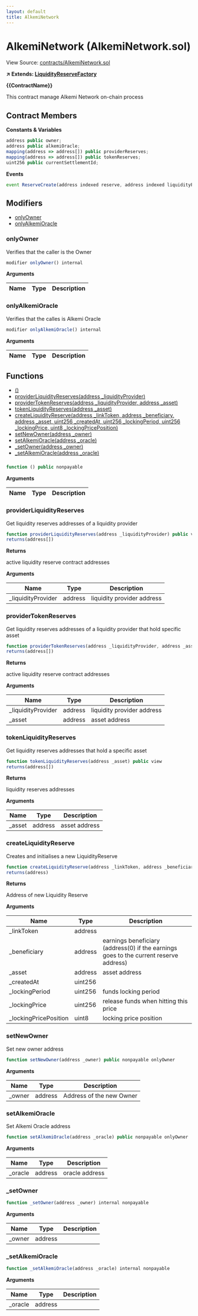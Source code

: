 ```yaml
---
layout: default
title: AlkemiNetwork
---
```


# AlkemiNetwork (AlkemiNetwork.sol)

View Source: [contracts/AlkemiNetwork.sol](../contracts/AlkemiNetwork.sol)

**↗ Extends: [LiquidityReserveFactory](LiquidityReserveFactory.md)**

**{{ContractName}}**

This contract manage Alkemi Network on-chain process

## Contract Members
**Constants & Variables**

```js
address public owner;
address public alkemiOracle;
mapping(address => address[]) public providerReserves;
mapping(address => address[]) public tokenReserves;
uint256 public currentSettlementId;

```

**Events**

```js
event ReserveCreate(address indexed reserve, address indexed liquidityProvider, address indexed beneficiary, uint256  lockingPeriod, uint256  lockingPrice, uint8  lockingPricePosition);
```

## Modifiers

- [onlyOwner](#onlyowner)
- [onlyAlkemiOracle](#onlyalkemioracle)

### onlyOwner

Verifies that the caller is the Owner

```js
modifier onlyOwner() internal
```

**Arguments**

| Name        | Type           | Description  |
| ------------- |------------- | -----|

### onlyAlkemiOracle

Verifies that the calles is Alkemi Oracle

```js
modifier onlyAlkemiOracle() internal
```

**Arguments**

| Name        | Type           | Description  |
| ------------- |------------- | -----|

## Functions

- [()](#)
- [providerLiquidityReserves(address _liquidityProvider)](#providerliquidityreserves)
- [providerTokenReserves(address _liquidityProvider, address _asset)](#providertokenreserves)
- [tokenLiquidityReserves(address _asset)](#tokenliquidityreserves)
- [createLiquidityReserve(address _linkToken, address _beneficiary, address _asset, uint256 _createdAt, uint256 _lockingPeriod, uint256 _lockingPrice, uint8 _lockingPricePosition)](#createliquidityreserve)
- [setNewOwner(address _owner)](#setnewowner)
- [setAlkemiOracle(address _oracle)](#setalkemioracle)
- [_setOwner(address _owner)](#_setowner)
- [_setAlkemiOracle(address _oracle)](#_setalkemioracle)

### 

```js
function () public nonpayable
```

**Arguments**

| Name        | Type           | Description  |
| ------------- |------------- | -----|

### providerLiquidityReserves

Get liquidity reserves addresses of a liquidity provider

```js
function providerLiquidityReserves(address _liquidityProvider) public view
returns(address[])
```

**Returns**

active liquidity reserve contract addresses

**Arguments**

| Name        | Type           | Description  |
| ------------- |------------- | -----|
| _liquidityProvider | address | liquidity provider address | 

### providerTokenReserves

Get liquidity reserves addresses of a liquidity provider that hold specific asset

```js
function providerTokenReserves(address _liquidityProvider, address _asset) public view
returns(address[])
```

**Returns**

active liquidity reserve contract addresses

**Arguments**

| Name        | Type           | Description  |
| ------------- |------------- | -----|
| _liquidityProvider | address | liquidity provider address | 
| _asset | address | asset address | 

### tokenLiquidityReserves

Get liquidity reserves addresses that hold a specific asset

```js
function tokenLiquidityReserves(address _asset) public view
returns(address[])
```

**Returns**

liquidity reserves addresses

**Arguments**

| Name        | Type           | Description  |
| ------------- |------------- | -----|
| _asset | address | asset address | 

### createLiquidityReserve

Creates and initialises a new LiquidityReserve

```js
function createLiquidityReserve(address _linkToken, address _beneficiary, address _asset, uint256 _createdAt, uint256 _lockingPeriod, uint256 _lockingPrice, uint8 _lockingPricePosition) public nonpayable
returns(address)
```

**Returns**

Address of new Liquidity Reserve

**Arguments**

| Name        | Type           | Description  |
| ------------- |------------- | -----|
| _linkToken | address |  | 
| _beneficiary | address | earnings beneficiary (address(0) if the earnings goes to the current reserve address) | 
| _asset | address | asset address | 
| _createdAt | uint256 |  | 
| _lockingPeriod | uint256 | funds locking period | 
| _lockingPrice | uint256 | release funds when hitting this price | 
| _lockingPricePosition | uint8 | locking price position | 

### setNewOwner

Set new owner address

```js
function setNewOwner(address _owner) public nonpayable onlyOwner 
```

**Arguments**

| Name        | Type           | Description  |
| ------------- |------------- | -----|
| _owner | address | Address of the new Owner | 

### setAlkemiOracle

Set Alkemi Oracle address

```js
function setAlkemiOracle(address _oracle) public nonpayable onlyOwner 
```

**Arguments**

| Name        | Type           | Description  |
| ------------- |------------- | -----|
| _oracle | address | oracle address | 

### _setOwner

```js
function _setOwner(address _owner) internal nonpayable
```

**Arguments**

| Name        | Type           | Description  |
| ------------- |------------- | -----|
| _owner | address |  | 

### _setAlkemiOracle

```js
function _setAlkemiOracle(address _oracle) internal nonpayable
```

**Arguments**

| Name        | Type           | Description  |
| ------------- |------------- | -----|
| _oracle | address |  | 

